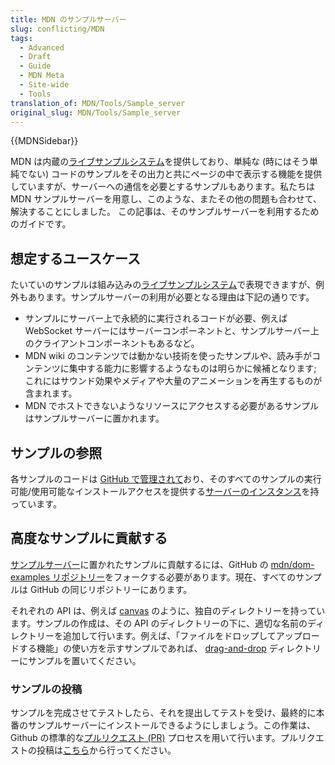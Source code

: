 ```yaml
---
title: MDN のサンプルサーバー
slug: conflicting/MDN
tags:
  - Advanced
  - Draft
  - Guide
  - MDN Meta
  - Site-wide
  - Tools
translation_of: MDN/Tools/Sample_server
original_slug: MDN/Tools/Sample_server
---
```


{{MDNSidebar}}

MDN は内蔵の[ライブサンプルシステム](/ja/docs/MDN/Writing_guidelines/Page_structures)を提供しており、単純な (時にはそう単純でない) コードのサンプルをその出力と共にページの中で表示する機能を提供していますが、サーバーへの通信を必要とするサンプルもあります。私たちは MDN サンプルサーバーを用意し、このような、またその他の問題も合わせて、解決することにしました。 この記事は、そのサンプルサーバーを利用するためのガイドです。

## 想定するユースケース

たいていのサンプルは組み込みの[ライブサンプルシステム](/ja/docs/MDN/Writing_guidelines/Page_structures)で表現できますが、例外もあります。サンプルサーバーの利用が必要となる理由は下記の通りです。

- サンプルにサーバー上で永続的に実行されるコードが必要、例えば WebSocket サーバーにはサーバーコンポーネントと、サンプルサーバー上のクライアントコンポーネントもあるなど。
- MDN wiki のコンテンツでは動かない技術を使ったサンプルや、読み手がコンテンツに集中する能力に影響するようなものは明らかに候補となります; これにはサウンド効果やメディアや大量のアニメーションを再生するものが含まれます。
- MDN でホストできないようなリソースにアクセスする必要があるサンプルはサンプルサーバーに置かれます。

## サンプルの参照

各サンプルのコードは [GitHub で管理されて](https://github.com/mdn/dom-examples)おり、そのすべてのサンプルの実行可能/使用可能なインストールアクセスを提供する[サーバーのインスタンス](https://mdn.github.io/dom-examples/)を持っています。

## 高度なサンプルに貢献する

[サンプルサーバー](https://mdn.github.io/dom-examples/)に置かれたサンプルに貢献するには、GitHub の [mdn/dom-examples リポジトリー](https://github.com/mdn/dom-examples)をフォークする必要があります。現在、すべてのサンプルは GitHub の同じリポジトリーにあります。

それぞれの API は、例えば [canvas](https://github.com/mdn/dom-examples/tree/master/canvas) のように、独自のディレクトリーを持っています。サンプルの作成は、その API のディレクトリーの下に、適切な名前のディレクトリーを追加して行います。例えば、「ファイルをドロップしてアップロードする機能」の使い方を示すサンプルであれば、 [drag-and-drop](https://github.com/mdn/dom-examples/tree/master/drag-and-drop) ディレクトリーにサンプルを置いてください。

### サンプルの投稿

サンプルを完成させてテストしたら、それを提出してテストを受け、最終的に本番のサンプルサーバーにインストールできるようにしましょう。この作業は、 Github の標準的な[プルリクエスト (PR)](https://docs.github.com/en/pull-requests/collaborating-with-pull-requests/proposing-changes-to-your-work-with-pull-requests/about-pull-requests) プロセスを用いて行います。プルリクエストの投稿は[こちら](https://github.com/mdn/dom-examples/pulls)から行ってください。
